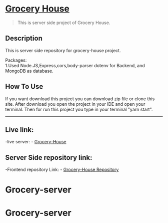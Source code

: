 # [Grocery House](https://ah-grocery-house.web.app)

> This is server side project of Grocery House.

## Description

This is server side repository for grocery-house project.<br/>

Packages: <br/>
1.Used Node.JS,Express,cors,body-parser dotenv for
Backend, and MongoDB as database. <br/>

## How To Use

If you want download this project you can download zip file or clone this site.
After download you open the project in your IDE and open your terminal. Then for run this project you type in your terminal "yarn start".

---

## Live link:

-live server: - [Grocery-House](https://ah-grocery-house.web.app)

## Server Side repository link:

-Frontend repository Link: - [Grocery-House Repository](https://github.com/Tanjin9185/Grocery-client)

# Grocery-server
# Grocery-server

